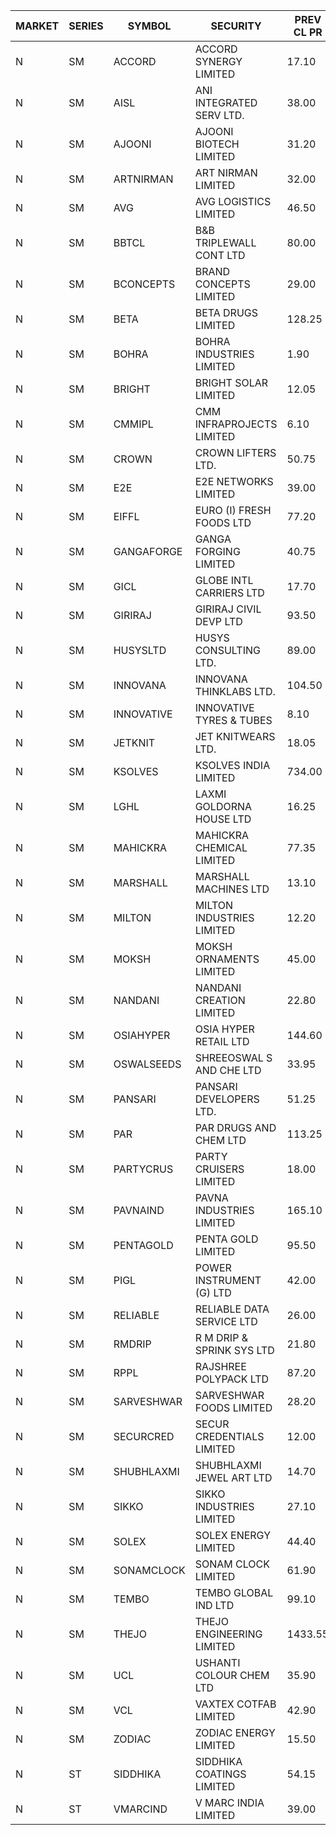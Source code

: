 


| MARKET | SERIES | SYMBOL | SECURITY | PREV CL PR | OPEN PRICE | HIGH PRICE | LOW PRICE | CLOSE PRICE | NET TRDVAL | NET TRDQTY | CORP IND | HI 52 WK | LO 52 WK |
| ----- | ----- | ----- | ----- | ----- | ----- | ----- | ----- | ----- | ----- | ----- | ----- | ----- | ----- |
| N | SM | ACCORD | ACCORD SYNERGY LIMITED | 17.10 | 17.10 | 17.10 | 17.10 | 17.10 | 34200.00 | 2000 |  | 27.00 | 10.25 |
| N | SM | AISL | ANI INTEGRATED SERV LTD. | 38.00 | 39.85 | 39.90 | 36.60 | 39.50 | 756300.00 | 19200 |  | 39.90 | 14.30 |
| N | SM | AJOONI | AJOONI BIOTECH LIMITED | 31.20 | 31.10 | 31.50 | 31.10 | 31.50 | 838138.40 | 26664 |  | 36.50 | 6.35 |
| N | SM | ARTNIRMAN | ART NIRMAN LIMITED | 32.00 | 32.00 | 32.00 | 32.00 | 32.00 | 576000.00 | 18000 |  | 32.00 | 16.80 |
| N | SM | AVG | AVG LOGISTICS LIMITED | 46.50 | 46.55 | 46.55 | 46.50 | 46.50 | 334860.00 | 7200 |  | 65.50 | 23.10 |
| N | SM | BBTCL | B&B TRIPLEWALL CONT LTD | 80.00 | 80.00 | 80.00 | 80.00 | 80.00 | 240000.00 | 3000 |  | 83.95 | 27.20 |
| N | SM | BCONCEPTS | BRAND CONCEPTS LIMITED | 29.00 | 27.55 | 27.55 | 27.55 | 27.55 | 165300.00 | 6000 |  | 32.05 | 13.70 |
| N | SM | BETA | BETA DRUGS LIMITED | 128.25 | 126.30 | 126.30 | 124.25 | 124.80 | 601600.00 | 4800 |  | 140.80 | 42.55 |
| N | SM | BOHRA | BOHRA INDUSTRIES LIMITED | 1.90 | 1.95 | 1.95 | 1.95 | 1.95 | 39000.00 | 20000 |  | 2.00 | .60 |
| N | SM | BRIGHT | BRIGHT SOLAR LIMITED | 12.05 | 11.55 | 11.95 | 11.55 | 11.95 | 70500.00 | 6000 |  | 15.55 | 4.70 |
| N | SM | CMMIPL | CMM INFRAPROJECTS LIMITED | 6.10 | 6.35 | 6.40 | 6.35 | 6.40 | 95550.00 | 15000 |  | 6.40 | 2.25 |
| N | SM | CROWN | CROWN LIFTERS LTD. | 50.75 | 53.25 | 53.25 | 53.25 | 53.25 | 106500.00 | 2000 |  | 53.25 | 38.00 |
| N | SM | E2E | E2E NETWORKS LIMITED | 39.00 | 39.00 | 39.00 | 38.00 | 38.15 | 306400.00 | 8000 |  | 61.30 | 14.35 |
| N | SM | EIFFL | EURO (I) FRESH FOODS LTD | 77.20 | 75.90 | 75.90 | 75.90 | 75.90 | 60720.00 | 800 |  | 129.40 | 64.80 |
| N | SM | GANGAFORGE | GANGA FORGING LIMITED | 40.75 | 40.35 | 42.20 | 40.35 | 42.10 | 1645200.00 | 40000 |  | 43.25 | 9.50 |
| N | SM | GICL | GLOBE INTL CARRIERS LTD | 17.70 | 18.50 | 18.50 | 18.50 | 18.50 | 138750.00 | 7500 |  | 23.80 | 16.90 |
| N | SM | GIRIRAJ | GIRIRAJ CIVIL DEVP LTD | 93.50 | 88.85 | 90.00 | 88.85 | 89.25 | 641100.00 | 7200 |  | 93.50 | 22.50 |
| N | SM | HUSYSLTD | HUSYS CONSULTING LTD. | 89.00 | 89.00 | 89.00 | 89.00 | 89.00 | 178000.00 | 2000 |  | 131.85 | 20.50 |
| N | SM | INNOVANA | INNOVANA THINKLABS LTD. | 104.50 | 109.70 | 109.70 | 109.70 | 109.70 | 219400.00 | 2000 |  | 125.00 | 70.25 |
| N | SM | INNOVATIVE | INNOVATIVE TYRES & TUBES | 8.10 | 7.75 | 7.75 | 7.70 | 7.70 | 92700.00 | 12000 |  | 10.35 | 5.60 |
| N | SM | JETKNIT | JET KNITWEARS LTD. | 18.05 | 18.95 | 18.95 | 18.95 | 18.95 | 56850.00 | 3000 |  | 29.15 | 18.00 |
| N | SM | KSOLVES | KSOLVES INDIA LIMITED | 734.00 | 740.00 | 748.00 | 740.00 | 748.00 | 668400.00 | 900 |  | 748.00 | 102.05 |
| N | SM | LGHL | LAXMI GOLDORNA HOUSE LTD | 16.25 | 15.50 | 15.50 | 15.50 | 15.50 | 248000.00 | 16000 |  | 21.50 | 12.50 |
| N | SM | MAHICKRA | MAHICKRA CHEMICAL LIMITED | 77.35 | 80.15 | 80.15 | 80.15 | 80.15 | 120225.00 | 1500 |  | 84.25 | 70.00 |
| N | SM | MARSHALL | MARSHALL MACHINES LTD | 13.10 | 12.50 | 12.50 | 12.50 | 12.50 | 37500.00 | 3000 |  | 15.50 | 4.85 |
| N | SM | MILTON | MILTON INDUSTRIES LIMITED | 12.20 | 12.50 | 12.75 | 12.10 | 12.60 | 1609300.00 | 127600 |  | 16.35 | 7.00 |
| N | SM | MOKSH | MOKSH ORNAMENTS LIMITED | 45.00 | 47.00 | 50.00 | 38.00 | 45.00 | 2775750.00 | 60000 |  | 50.80 | 21.00 |
| N | SM | NANDANI | NANDANI CREATION LIMITED | 22.80 | 21.70 | 21.70 | 21.70 | 21.70 | 108500.00 | 5000 |  | 25.25 | 7.65 |
| N | SM | OSIAHYPER | OSIA HYPER RETAIL LTD | 144.60 | 149.50 | 158.90 | 149.50 | 158.45 | 370120.00 | 2400 |  | 325.00 | 119.55 |
| N | SM | OSWALSEEDS | SHREEOSWAL S AND CHE LTD | 33.95 | 35.00 | 35.00 | 35.00 | 35.00 | 140000.00 | 4000 |  | 50.45 | 21.80 |
| N | SM | PANSARI | PANSARI DEVELOPERS LTD. | 51.25 | 51.00 | 52.10 | 51.00 | 52.10 | 1236000.00 | 24000 |  | 52.10 | 21.90 |
| N | SM | PAR | PAR DRUGS AND CHEM LTD | 113.25 | 113.25 | 118.90 | 108.00 | 118.90 | 2077600.00 | 18000 |  | 135.75 | 31.20 |
| N | SM | PARTYCRUS | PARTY CRUISERS LIMITED | 18.00 | 18.90 | 18.90 | 18.75 | 18.90 | 226300.00 | 12000 |  | 39.90 | 16.55 |
| N | SM | PAVNAIND | PAVNA INDUSTRIES LIMITED | 165.10 | 165.10 | 165.10 | 165.10 | 165.10 | 1056640.00 | 6400 |  | 167.00 | 165.10 |
| N | SM | PENTAGOLD | PENTA GOLD LIMITED | 95.50 | 92.50 | 98.00 | 92.50 | 96.45 | 3738750.00 | 39000 |  | 102.00 | 15.40 |
| N | SM | PIGL | POWER INSTRUMENT (G) LTD | 42.00 | 43.75 | 44.10 | 43.75 | 44.10 | 879200.00 | 20000 |  | 44.10 | 8.90 |
| N | SM | RELIABLE | RELIABLE DATA SERVICE LTD | 26.00 | 25.80 | 25.85 | 25.80 | 25.85 | 123960.00 | 4800 |  | 31.40 | 19.95 |
| N | SM | RMDRIP | R M DRIP & SPRINK SYS LTD | 21.80 | 20.80 | 20.80 | 20.75 | 20.75 | 166200.00 | 8000 |  | 63.00 | 19.25 |
| N | SM | RPPL | RAJSHREE POLYPACK LTD | 87.20 | 86.10 | 86.10 | 82.85 | 82.85 | 423050.00 | 5000 |  | 121.00 | 47.75 |
| N | SM | SARVESHWAR | SARVESHWAR FOODS LIMITED | 28.20 | 29.60 | 29.60 | 29.60 | 29.60 | 473600.00 | 16000 |  | 29.60 | 8.45 |
| N | SM | SECURCRED | SECUR CREDENTIALS LIMITED | 12.00 | 12.00 | 12.60 | 12.00 | 12.60 | 14760.00 | 1200 |  | 28.65 | 12.00 |
| N | SM | SHUBHLAXMI | SHUBHLAXMI JEWEL ART LTD | 14.70 | 15.20 | 15.20 | 15.20 | 15.20 | 15200.00 | 1000 |  | 29.90 | 12.05 |
| N | SM | SIKKO | SIKKO INDUSTRIES LIMITED | 27.10 | 27.10 | 27.25 | 27.10 | 27.25 | 652000.00 | 24000 |  | 33.80 | 11.60 |
| N | SM | SOLEX | SOLEX ENERGY LIMITED | 44.40 | 46.60 | 46.60 | 46.60 | 46.60 | 745600.00 | 16000 |  | 46.60 | 20.15 |
| N | SM | SONAMCLOCK | SONAM CLOCK LIMITED | 61.90 | 62.95 | 62.95 | 60.50 | 61.70 | 555450.00 | 9000 |  | 65.00 | 37.50 |
| N | SM | TEMBO | TEMBO GLOBAL IND LTD | 99.10 | 95.00 | 98.00 | 91.50 | 93.60 | 2642000.00 | 28000 |  | 260.80 | 89.00 |
| N | SM | THEJO | THEJO ENGINEERING LIMITED | 1433.55 | 1445.00 | 1720.25 | 1400.00 | 1720.25 | 9253045.00 | 5800 |  | 1720.25 | 350.55 |
| N | SM | UCL | USHANTI COLOUR CHEM LTD | 35.90 | 30.40 | 36.10 | 30.40 | 36.00 | 346000.00 | 10000 |  | 42.40 | 24.00 |
| N | SM | VCL | VAXTEX COTFAB LIMITED | 42.90 | 43.00 | 44.50 | 40.90 | 42.55 | 2056800.00 | 48000 |  | 44.95 | 17.00 |
| N | SM | ZODIAC | ZODIAC ENERGY LIMITED | 15.50 | 16.25 | 16.25 | 16.25 | 16.25 | 65000.00 | 4000 |  | 23.75 | 11.25 |
| N | ST | SIDDHIKA | SIDDHIKA COATINGS LIMITED | 54.15 | 56.00 | 56.75 | 52.00 | 55.45 | 1220800.00 | 22000 |  | 58.45 | 52.00 |
| N | ST | VMARCIND | V MARC INDIA LIMITED | 39.00 | 46.50 | 48.60 | 44.20 | 47.10 | 32210850.00 | 714000 |  | 48.60 | 44.20 |



